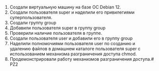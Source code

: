 1) Создали виртуальную машину на базе ОС Debian 12.
2) Создали пользователя super и наделили его привилегиями суперпользователя.
3) Создали группу group
4) Добавили пользователя super в группу group
5) Проверили наличие пользователя в группе.
6) Создали пользователя user и добавили его в группу group
7) Наделили полномочиями пользователя user по созданию и удалению файлов в домашнем каталоге пользователя super с использованием механизма разграничения доступа chmod.
8) Продемонстрировали работу механизмов разграничения доступа.# PZ2


